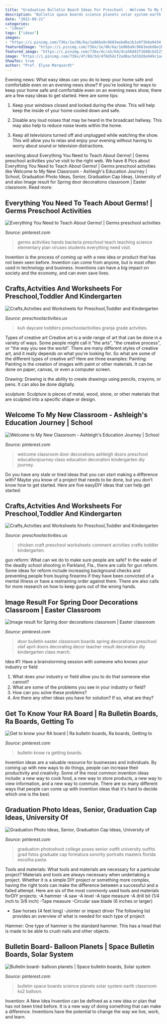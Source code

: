 ```yaml
---
title: "Graduation Bulletin Board Ideas For Preschool - Welcome To My New Classroom"
description: "Bulletin space boards science planets solar system earth classroom ks2 balloon"
date: "2022-09-21"
categories:
- "ideas"
tags: ["ideas"]
images:
- "https://i.pinimg.com/736x/1e/06/6a/1e066a9c9683eebd6e1b1e9f3b8a0434.jpg"
featuredImage: "https://i.pinimg.com/736x/1e/06/6a/1e066a9c9683eebd6e1b1e9f3b8a0434.jpg"
featured_image: "https://i.pinimg.com/736x/dc/a5/6d/dca56d42f16d0cbd12584f251fdc6aa1.jpg"
image: "https://i.pinimg.com/736x/4f/8d/5d/4f8d5dcf2ad0ac5d1928e949c1ac05ed--earth-science-solar-system.jpg"
ShowToc: true
author: "Prof. Elyse Marquardt"
---
```



Evening news: What easy ideas can you do to keep your home safe and comfortable even on an evening news show?
If you're looking for ways to keep your home safe and comfortable even on an evening news show, there are a few easy ideas to get started. Here are some tips:
1. Keep your windows closed and locked during the show. This will help keep the inside of your home cooled down and safe.

2. Disable any loud noises that may be heard in the broadcast hallway. This may also help to reduce noise levels within the home.

3. Keep all televisions turned off and unplugged while watching the show. This will allow you to relax and enjoy your evening without having to worry about sound or television distractions.

	

		
searching about Everything You Need to Teach About Germs! | Germs preschool activities you've visit to the right web. We have 8 Pics about Everything You Need to Teach About Germs! | Germs preschool activities like Welcome to My New Classroom - Ashleigh&#039;s Education Journey | School, Graduation Photo Ideas, Senior, Graduation Cap Ideas, University of and also Image result for Spring door decorations classroom | Easter classroom. Read more:
		
    
## Everything You Need To Teach About Germs! | Germs Preschool Activities

<img loading=lazy src="https://i.pinimg.com/736x/1e/06/6a/1e066a9c9683eebd6e1b1e9f3b8a0434.jpg" onerror="this.onerror=null;this.src='https://tse1.mm.bing.net/th?id=OIP.dbkys9MihulCNuNf67cl5QHaO0&amp;pid=15.1';" alt="Everything You Need to Teach About Germs! | Germs preschool activities">

_Source: pinterest.com_

>germs activities hands bacteria preschool teach teaching science elementary plan viruses students everything need visit. 

	

Invention is the process of coming up with a new idea or product that has not been seen before. Invention can come from anyone, but is most often used in technology and business. Inventions can have a big impact on society and the economy, and can even save lives.

    
## Crafts,Actvities And Worksheets For Preschool,Toddler And Kindergarten

<img loading=lazy src="https://www.preschoolactivities.us/wp-content/uploads/2015/03/cow-bulletin-board-ideas-1.jpg" onerror="this.onerror=null;this.src='https://tse1.mm.bing.net/th?id=OIP.j4yzzjE_Y08yvE8nk0LMyQHaLH&amp;pid=15.1';" alt="Crafts,Actvities and Worksheets for Preschool,Toddler and Kindergarten">

_Source: preschoolactivities.us_

>kuh daycare toddlers preschoolactivities granja grade actvities. 

	

Types of creative art
Creative art is a wide range of art that can be done in a variety of ways. Some people might call it "the arts", "the creative process", or "the way you see the world". There are many different styles of creative art, and it really depends on what you're looking for. So what are some of the different types of creative art? Here are three examples: 
Painting: Painting is the creation of images with paint or other materials. It can be done on paper, canvas, or even a computer screen.

Drawing: Drawing is the ability to create drawings using pencils, crayons, or pens. It can also be done digitally.

 sculpture: Sculpture is pieces of metal, wood, stone, or other materials that are sculpted into a specific shape or design.

    
## Welcome To My New Classroom - Ashleigh&#039;s Education Journey | School

<img loading=lazy src="https://i.pinimg.com/736x/c8/f6/d7/c8f6d7682b988cba7812e60c7b2bab93--back-to-school-diy-school.jpg" onerror="this.onerror=null;this.src='https://tse3.mm.bing.net/th?id=OIP.cCBuOzLBE83TmrXfsmRQ_wHaOq&amp;pid=15.1';" alt="Welcome to My New Classroom - Ashleigh&#039;s Education Journey | School">

_Source: pinterest.com_

>welcome classroom door decorations ashleigh doors preschool educationjourney class education decoration kindergarten diy journey. 

	

Do you have any stale or tired ideas that you can start making a difference with? Maybe you know of a project that needs to be done, but you don’t know how to get started. Here are five easyDIY ideas that can help get started: 

    
## Crafts,Actvities And Worksheets For Preschool,Toddler And Kindergarten

<img loading=lazy src="http://www.preschoolactivities.us/wp-content/uploads/2014/12/chicken-craft1.jpg" onerror="this.onerror=null;this.src='https://tse2.mm.bing.net/th?id=OIP.QXz_4eZJ-Iy1q3RhQd1nPQHaJ4&amp;pid=15.1';" alt="Crafts,Actvities and Worksheets for Preschool,Toddler and Kindergarten">

_Source: preschoolactivities.us_

>chicken craft preschool worksheets comment actvities crafts toddler kindergarten. 

	

gun reform: What can we do to make sure people are safe?
In the wake of the deadly school shooting in Parkland, Fla., there are calls for gun reform. Some ideas for reform include increasing background checks and preventing people from buying firearms if they have been convicted of a mental illness or have a restraining order against them. There are also calls for more research on how to keep guns out of the wrong hands.

    
## Image Result For Spring Door Decorations Classroom | Easter Classroom

<img loading=lazy src="https://i.pinimg.com/736x/0b/d7/ac/0bd7ac2edc2900a0c3f36970effee25f.jpg" onerror="this.onerror=null;this.src='https://tse1.mm.bing.net/th?id=OIP.-9Ese192_ydqdgq6OiQrQQHaNH&amp;pid=15.1';" alt="Image result for Spring door decorations classroom | Easter classroom">

_Source: pinterest.com_

>door bulletin easter classroom boards spring decorations preschool olaf april doors decorating decor teacher result decoration diy kindergarten class march. 

	

Idea #1: Have a brainstorming session with someone who knows your industry or field
1. What does your industry or field allow you to do that someone else cannot? 
2. What are some of the problems you see in your industry or field? 
3. How can you solve these problems? 
4. Are there any other ideas you have for solution? If so, what are they?

    
## Get To Know Your RA Board | Ra Bulletin Boards, Ra Boards, Getting To

<img loading=lazy src="https://i.pinimg.com/736x/3b/ba/36/3bba36d09e14f7ef7ba6ca783f5d514c.jpg" onerror="this.onerror=null;this.src='https://tse1.mm.bing.net/th?id=OIP.q6vyQwi_uuCT765LEyKVJgHaJ3&amp;pid=15.1';" alt="Get to know your RA board | Ra bulletin boards, Ra boards, Getting to">

_Source: pinterest.com_

>bulletin know ra getting boards. 

	

Invention ideas are a valuable resource for businesses and individuals. By coming up with new ways to do things, people can increase their productivity and creativity. Some of the most common invention ideas include: a new way to cook food, a new way to store products, a new way to view information, and a new way to commute. There are so many different ways that people can come up with invention ideas that it's hard to decide which one is the best.

    
## Graduation Photo Ideas, Senior, Graduation Cap Ideas, University Of

<img loading=lazy src="https://i.pinimg.com/736x/dc/a5/6d/dca56d42f16d0cbd12584f251fdc6aa1.jpg" onerror="this.onerror=null;this.src='https://tse2.mm.bing.net/th?id=OIP.9tQP2yWyStbaNzobBCj7VgHaJ3&amp;pid=15.1';" alt="Graduation Photo Ideas, Senior, Graduation Cap Ideas, University of">

_Source: pinterest.com_

>graduation photoshoot college poses senior outfit university outfits grad fotos graduate cap formatura sorority portraits masters florida escolha pasta. 

	

Tools and materials: What tools and materials are necessary for a particular project?
Materials and tools are always necessary when undertaking a project. Whether it is a simple DIY project or something more complex, having the right tools can make the difference between a successful and a failed attempt. Here are six of the most commonly used tools and materials forDIY projects:
-A hammer
-A saw
-A level
-A tape measure
-A drill bit (1/4 inch to 3/8 inch) 
-Tape measure 
-Circular saw blade (6 inches or larger) 
- Saw horses (4 feet long)  -Jointer or impact driver 
The following list provides an overview of what is needed for each type of project: 

Hammer: One type of hammer is the standard hammer. This has a head that is made to be able to crush nails and other objects.

    
## Bulletin Board- Balloon Planets | Space Bulletin Boards, Solar System

<img loading=lazy src="https://i.pinimg.com/736x/4f/8d/5d/4f8d5dcf2ad0ac5d1928e949c1ac05ed--earth-science-solar-system.jpg" onerror="this.onerror=null;this.src='https://tse1.mm.bing.net/th?id=OIP.YuArhCOz8Ur8Cz9U32zkqgHaFi&amp;pid=15.1';" alt="Bulletin board- balloon planets | Space bulletin boards, Solar system">

_Source: pinterest.com_

>bulletin space boards science planets solar system earth classroom ks2 balloon. 

	

Invention: A New Idea
Invention can be defined as a new idea or plan that has not been tried before. It is a new way of doing something that can make a difference. Inventions have the potential to change the way we live, work, and learn.

